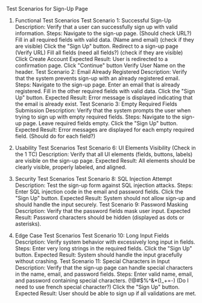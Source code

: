 Test Scenarios for Sign-Up Page
1. Functional Test Scenarios
Test Scenario 1: Successful Sign-Up
Description: Verify that a user can successfully sign up with valid information.
Steps:
Navigate to the sign-up page. (Should check URL?)
Fill in all required fields with valid data. (Name amd email) (check if they are visible)
Click the "Sign Up" button.
Redirect to a sign-up page (Verify URL)
Fill all fields (need all fields?) (check if they are visible)
Click Create Account
Expected Result: User is redirected to a confirmation page.
Click "Continue" button
Verify User Name on the header.
Test Scenario 2: Email Already Registered
Description: Verify that the system prevents sign-up with an already registered email.
Steps:
Navigate to the sign-up page.
Enter an email that is already registered.
Fill in the other required fields with valid data.
Click the "Sign Up" button.
Expected Result: Error message is displayed indicating that the email is already exist.
Test Scenario 3: Empty Required Fields Submission
Description: Verify that the system prompts the user when trying to sign up with empty required fields.
Steps:
Navigate to the sign-up page.
Leave required fields empty.
Click the "Sign Up" button.
Expected Result: Error messages are displayed for each empty required field. (Should do for each field?)

2. Usability Test Scenarios 
Test Scenario 6: UI Elements Visibility (Check in the 1 TC)
Description: Verify that all UI elements (fields, buttons, labels) are visible on the sign-up page.
Expected Result: All elements should be clearly visible, properly labeled, and aligned.

3. Security Test Scenarios
Test Scenario 8: SQL Injection Attempt
Description: Test the sign-up form against SQL injection attacks.
Steps:
Enter SQL injection code in the email and password fields.
Click the "Sign Up" button.
Expected Result: System should not allow sign-up and should handle the input securely.
Test Scenario 9: Password Masking
Description: Verify that the password fields mask user input.
Expected Result: Password characters should be hidden (displayed as dots or asterisks).

4. Edge Case Test Scenarios
Test Scenario 10: Long Input Fields
Description: Verify system behavior with excessively long input in fields.
Steps:
Enter very long strings in the required fields.
Click the "Sign Up" button.
Expected Result: System should handle the input gracefully without crashing.
Test Scenario 11: Special Characters in Input
Description: Verify that the sign-up page can handle special characters in the name, email, and password fields.
Steps:
Enter valid name, email, and password containing special characters. (!@#$%^&*()_+=-) (Do I need to use french special character?)
Click the "Sign Up" button.
Expected Result: User should be able to sign up if all validations are met.
